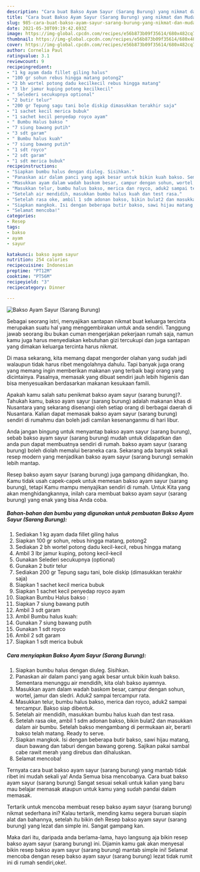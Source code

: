 ```yaml
---
description: "Cara buat Bakso Ayam Sayur (Sarang Burung) yang nikmat dan Mudah Dibuat"
title: "Cara buat Bakso Ayam Sayur (Sarang Burung) yang nikmat dan Mudah Dibuat"
slug: 985-cara-buat-bakso-ayam-sayur-sarang-burung-yang-nikmat-dan-mudah-dibuat
date: 2021-05-30T09:19:42.693Z
image: https://img-global.cpcdn.com/recipes/e56b873b09f35614/680x482cq70/bakso-ayam-sayur-sarang-burung-foto-resep-utama.jpg
thumbnail: https://img-global.cpcdn.com/recipes/e56b873b09f35614/680x482cq70/bakso-ayam-sayur-sarang-burung-foto-resep-utama.jpg
cover: https://img-global.cpcdn.com/recipes/e56b873b09f35614/680x482cq70/bakso-ayam-sayur-sarang-burung-foto-resep-utama.jpg
author: Cornelia Paul
ratingvalue: 3.1
reviewcount: 9
recipeingredient:
- "1 kg ayam dada fillet giling halus"
- "100 gr sohun rebus hingga matang potong2"
- "2 bh wortel potong dadu kecilkecil rebus hingga matang"
- "3 lbr jamur kuping potong kecilkecil"
- " Selederi secukupnya optional"
- "2 butir telur"
- "200 gr Tepung sagu tani bole diskip dimasukkan terakhir saja"
- "1 sachet kecil merica bubuk"
- "1 sachet kecil penyedap royco ayam"
- " Bumbu Halus bakso "
- "7 siung bawang putih"
- "3 sdt garam"
- " Bumbu halus kuah"
- "7 siung bawang putih"
- "1 sdt royco"
- "2 sdt garam"
- "1 sdt merica bubuk"
recipeinstructions:
- "Siapkan bumbu halus dengan diuleg. Sisihkan."
- "Panaskan air dalam panci yang agak besar untuk bikin kuah bakso. Sementara menunggu air mendidih, kita olah bakso ayamnya."
- "Masukkan ayam dalam wadah baskom besar, campur dengan sohun, wortel, jamur dan sledri. Aduk2 sampai tercampur rata."
- "Masukkan telur, bumbu halus bakso, merica dan royco, aduk2 sampai tercampur. Bakso siap dibentuk."
- "Setelah air mendidih, masukkan bumbu halus kuah dan test rasa."
- "Setelah rasa oke, ambil 1 sdm adonan bakso, bikin bulat2 dan masukkan dalam air bumbu. Setelah bakso mengambang di permukaan air, berarti bakso telah matang. Ready to serve."
- "Siapkan mangkok. Isi dengan beberapa butir bakso, sawi hijau matang, daun bawang dan taburi dengan bawang goreng. Sajikan pakai sambal cabe rawit merah yang direbus dan dihaluskan."
- "Selamat mencoba!"
categories:
- Resep
tags:
- bakso
- ayam
- sayur

katakunci: bakso ayam sayur 
nutrition: 254 calories
recipecuisine: Indonesian
preptime: "PT12M"
cooktime: "PT56M"
recipeyield: "3"
recipecategory: Dinner

---
```



![Bakso Ayam Sayur (Sarang Burung)](https://img-global.cpcdn.com/recipes/e56b873b09f35614/680x482cq70/bakso-ayam-sayur-sarang-burung-foto-resep-utama.jpg)

Sebagai seorang istri, menyajikan santapan nikmat buat keluarga tercinta merupakan suatu hal yang menggembirakan untuk anda sendiri. Tanggung jawab seorang ibu bukan cuman mengerjakan pekerjaan rumah saja, namun kamu juga harus menyediakan kebutuhan gizi tercukupi dan juga santapan yang dimakan keluarga tercinta harus nikmat.

Di masa  sekarang, kita memang dapat mengorder olahan yang sudah jadi walaupun tidak harus ribet mengolahnya dahulu. Tapi banyak juga orang yang memang ingin memberikan makanan yang terbaik bagi orang yang dicintainya. Pasalnya, memasak yang dibuat sendiri jauh lebih higienis dan bisa menyesuaikan berdasarkan makanan kesukaan famili. 



Apakah kamu salah satu penikmat bakso ayam sayur (sarang burung)?. Tahukah kamu, bakso ayam sayur (sarang burung) adalah makanan khas di Nusantara yang sekarang disenangi oleh setiap orang di berbagai daerah di Nusantara. Kalian dapat memasak bakso ayam sayur (sarang burung) sendiri di rumahmu dan boleh jadi camilan kesenanganmu di hari libur.

Anda jangan bingung untuk menyantap bakso ayam sayur (sarang burung), sebab bakso ayam sayur (sarang burung) mudah untuk didapatkan dan anda pun dapat membuatnya sendiri di rumah. bakso ayam sayur (sarang burung) boleh diolah memalui beraneka cara. Sekarang ada banyak sekali resep modern yang menjadikan bakso ayam sayur (sarang burung) semakin lebih mantap.

Resep bakso ayam sayur (sarang burung) juga gampang dihidangkan, lho. Kamu tidak usah capek-capek untuk memesan bakso ayam sayur (sarang burung), tetapi Kamu mampu menyajikan sendiri di rumah. Untuk Kita yang akan menghidangkannya, inilah cara membuat bakso ayam sayur (sarang burung) yang enak yang bisa Anda coba.

<!--inarticleads1-->

##### Bahan-bahan dan bumbu yang digunakan untuk pembuatan Bakso Ayam Sayur (Sarang Burung):

1. Sediakan 1 kg ayam dada fillet giling halus
1. Siapkan 100 gr sohun, rebus hingga matang, potong2
1. Sediakan 2 bh wortel potong dadu kecil-kecil, rebus hingga matang
1. Ambil 3 lbr jamur kuping, potong kecil-kecil
1. Gunakan  Selederi secukupnya (optional)
1. Gunakan 2 butir telur
1. Sediakan 200 gr Tepung sagu tani, bole diskip (dimasukkan terakhir saja)
1. Siapkan 1 sachet kecil merica bubuk
1. Siapkan 1 sachet kecil penyedap royco ayam
1. Siapkan  Bumbu Halus bakso :
1. Siapkan 7 siung bawang putih
1. Ambil 3 sdt garam
1. Ambil  Bumbu halus kuah:
1. Gunakan 7 siung bawang putih
1. Gunakan 1 sdt royco
1. Ambil 2 sdt garam
1. Siapkan 1 sdt merica bubuk




<!--inarticleads2-->

##### Cara menyiapkan Bakso Ayam Sayur (Sarang Burung):

1. Siapkan bumbu halus dengan diuleg. Sisihkan.
1. Panaskan air dalam panci yang agak besar untuk bikin kuah bakso. Sementara menunggu air mendidih, kita olah bakso ayamnya.
1. Masukkan ayam dalam wadah baskom besar, campur dengan sohun, wortel, jamur dan sledri. Aduk2 sampai tercampur rata.
1. Masukkan telur, bumbu halus bakso, merica dan royco, aduk2 sampai tercampur. Bakso siap dibentuk.
1. Setelah air mendidih, masukkan bumbu halus kuah dan test rasa.
1. Setelah rasa oke, ambil 1 sdm adonan bakso, bikin bulat2 dan masukkan dalam air bumbu. Setelah bakso mengambang di permukaan air, berarti bakso telah matang. Ready to serve.
1. Siapkan mangkok. Isi dengan beberapa butir bakso, sawi hijau matang, daun bawang dan taburi dengan bawang goreng. Sajikan pakai sambal cabe rawit merah yang direbus dan dihaluskan.
1. Selamat mencoba!




Ternyata cara buat bakso ayam sayur (sarang burung) yang mantab tidak ribet ini mudah sekali ya! Anda Semua bisa mencobanya. Cara buat bakso ayam sayur (sarang burung) Sangat sesuai sekali untuk kalian yang baru mau belajar memasak ataupun untuk kamu yang sudah pandai dalam memasak.

Tertarik untuk mencoba membuat resep bakso ayam sayur (sarang burung) nikmat sederhana ini? Kalau tertarik, mending kamu segera buruan siapin alat dan bahannya, setelah itu bikin deh Resep bakso ayam sayur (sarang burung) yang lezat dan simple ini. Sangat gampang kan. 

Maka dari itu, daripada anda berlama-lama, hayo langsung aja bikin resep bakso ayam sayur (sarang burung) ini. Dijamin kamu gak akan menyesal bikin resep bakso ayam sayur (sarang burung) mantab simple ini! Selamat mencoba dengan resep bakso ayam sayur (sarang burung) lezat tidak rumit ini di rumah sendiri,oke!.

